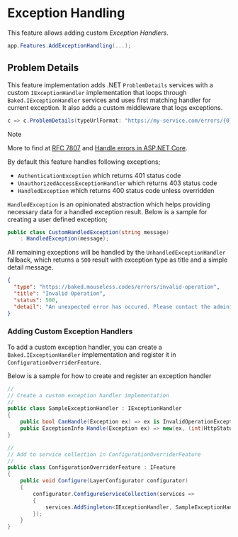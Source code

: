 # Exception Handling

This feature allows adding custom _Exception Handlers_.

```csharp
app.Features.AddExceptionHandling(...);
```

## Problem Details

This feature implementation adds .NET `ProblemDetails` services with a custom
`IExceptionHandler` implementation that loops through `Baked.IExceptionHandler`
services and uses first matching handler for current exception. It also adds a
custom middleware that logs exceptions.

```csharp
c => c.ProblemDetails(typeUrlFormat: "https://my-service.com/errors/{0}")
```

> [!NOTE]
>
> More to find at [RFC 7807][rfc] and [Handle errors in ASP.NET Core][dotnet].

By default this feature handles following exceptions;

- `AuthenticationException` which returns 401 status code
- `UnauthorizedAccessExceptionHandler` which returns 403 status code
- `HandledException` which returns 400 status code unless overridden

`HandledException` is an opinionated abstraction which helps providing
necessary data for a handled exception result. Below is a sample for creating
a user defined exception;

```csharp
public class CustomHandledException(string message)
    : HandledException(message);
```

All remaining exceptions will be handled by the `UnhandledExceptionHandler`
fallback, which returns a `500` result with exception type as title and a
simple detail message.

```json
{
  "type": "https://baked.mouseless.codes/errors/invalid-operation",
  "title": "Invalid Operation",
  "status": 500,
  "detail": "An unexpected error has occured. Please contact the administrator."
}
```

### Adding Custom Exception Handlers

To add a custom exception handler, you can create a
`Baked.IExceptionHandler` implementation and register it in
`ConfigurationOverriderFeature`.

Below is a sample for how to create and register an exception handler

```csharp
//
// Create a custom exception handler implementation
//
public class SampleExceptionHandler : IExceptionHandler
{
    public bool CanHandle(Exception ex) => ex is InvalidOperationException;
    public ExceptionInfo Handle(Exception ex) => new(ex, (int)HttpStatusCode.BadRequest, ex.Message);
}

//
// Add to service collection in ConfigurationOverriderFeature
//
public class ConfigurationOverriderFeature : IFeature
{
    public void Configure(LayerConfigurator configurator)
    {
        configurator.ConfigureServiceCollection(services =>
        {
            services.AddSingleton<IExceptionHandler, SampleExceptionHandler>();
        });
    }
}
```

[rfc]: https://www.rfc-editor.org/rfc/rfc7807.html
[dotnet]: https://learn.microsoft.com/en-us/aspnet/core/fundamentals/error-handling?view=aspnetcore-9.0&source=recommendations#problem-details
